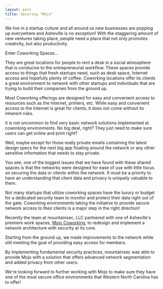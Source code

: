 ```yaml
---
layout: post
title: Securing "Mojo"
---
```


We live in a startup culture and all around us new businesses are popping up everywhere and Asheville is no exception! With the staggering amount of new ventures taking place, people need a place that not only promotes creativity, but also productivity. 

Enter Coworking Spaces...

They are great locations for people to rent a desk in a social atmosphere that is conducive to the entrepreneurial workflow. These spaces provide access to things that fresh startups need, such as desk space, Internet access and hopefully plenty of coffee.  Coworking locations offer its clients a great environment to network with other startups and individuals that are trying to build their companies from the ground up.

Most Coworking offerings are designed for easy and convenient access to resources such as the Internet, printers, etc.  While easy and convenient access to the Internet is great for clients, it does not come without its inherent risks.

It is not uncommon to find very basic network solutions implemented at coworking environments. No big deal, right? They just need to make sure users can get online and print right? 

Well, maybe except for those really private emails containing the latest design specs for the next big app floating around the network or any other sensitive information that needs to stay private.

You see, one of the biggest issues that we have found with these shared spaces is that the networks were designed for ease of use with little focus on securing the data or clients within the network.  It must be a priority to have an understanding that client data and privacy is uniquely valuable to them.

Not many startups that utilize coworking spaces have the luxury or budget for a dedicated security team to monitor and protect their data right out of the gate. Coworking environments taking the initiative to provide secure network access to their clients is a major step in the right direction!

Recently the team at mountainsec, LLC partnered with one of Asheville's premiere work spaces, [Mojo Coworking](https://mojocoworking.spaces.nexudus.com/en/about "Mojo Cowroking"), to redesign and implement a network architecture with security at its core.

Starting from the ground up, we made improvements to the network while still meeting the goal of providing easy access for members.

By implementing fundamental security practices, mountainsec was able to provide Mojo with a solution that offers advanced network segmentation and added privacy from other users.

We're looking forward to further working with Mojo to make sure they have one of the most secure office environments that Western North Carolina has to offer!
